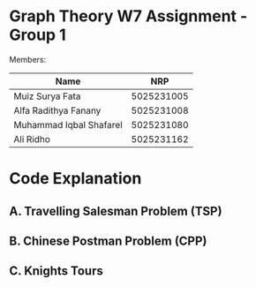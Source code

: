 # Graph Theory W7 Assignment - Group 1

Members:

| Name  | NRP |
| ------------- | ------------- |
| Muiz Surya Fata     | 5025231005  |
| Alfa Radithya Fanany   | 5025231008  |
| Muhammad Iqbal Shafarel    | 5025231080 |
| Ali Ridho   | 5025231162|

# Code Explanation

## A. Travelling Salesman Problem (TSP)

## B. Chinese Postman Problem (CPP)

## C. Knights Tours
